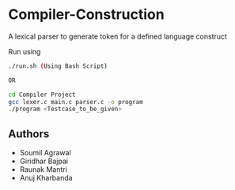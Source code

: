 # Compiler-Construction
A lexical parser to generate token for a defined language construct



Run using
```sh
./run.sh (Using Bash Script)

OR

cd Compiler Project
gcc lexer.c main.c parser.c -o program
./program <Testcase_to_be_given>
```

## Authors
- Soumil Agrawal
- Giridhar Bajpai
- Raunak Mantri
- Anuj Kharbanda
